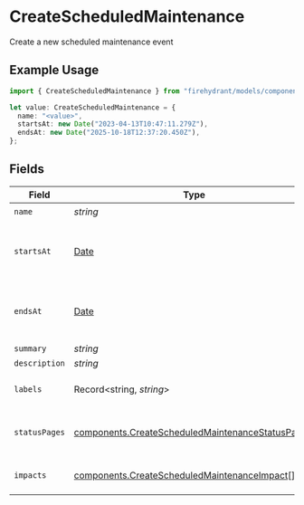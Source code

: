 # CreateScheduledMaintenance

Create a new scheduled maintenance event

## Example Usage

```typescript
import { CreateScheduledMaintenance } from "firehydrant/models/components";

let value: CreateScheduledMaintenance = {
  name: "<value>",
  startsAt: new Date("2023-04-13T10:47:11.279Z"),
  endsAt: new Date("2025-10-18T12:37:20.450Z"),
};
```

## Fields

| Field                                                                                                                | Type                                                                                                                 | Required                                                                                                             | Description                                                                                                          |
| -------------------------------------------------------------------------------------------------------------------- | -------------------------------------------------------------------------------------------------------------------- | -------------------------------------------------------------------------------------------------------------------- | -------------------------------------------------------------------------------------------------------------------- |
| `name`                                                                                                               | *string*                                                                                                             | :heavy_check_mark:                                                                                                   | N/A                                                                                                                  |
| `startsAt`                                                                                                           | [Date](https://developer.mozilla.org/en-US/docs/Web/JavaScript/Reference/Global_Objects/Date)                        | :heavy_check_mark:                                                                                                   | ISO8601 timestamp for the start time of the scheduled maintenance                                                    |
| `endsAt`                                                                                                             | [Date](https://developer.mozilla.org/en-US/docs/Web/JavaScript/Reference/Global_Objects/Date)                        | :heavy_check_mark:                                                                                                   | ISO8601 timestamp for the end time of the scheduled maintenance                                                      |
| `summary`                                                                                                            | *string*                                                                                                             | :heavy_minus_sign:                                                                                                   | N/A                                                                                                                  |
| `description`                                                                                                        | *string*                                                                                                             | :heavy_minus_sign:                                                                                                   | N/A                                                                                                                  |
| `labels`                                                                                                             | Record<string, *string*>                                                                                             | :heavy_minus_sign:                                                                                                   | A json object of label keys and values                                                                               |
| `statusPages`                                                                                                        | [components.CreateScheduledMaintenanceStatusPage](../../models/components/createscheduledmaintenancestatuspage.md)[] | :heavy_minus_sign:                                                                                                   | An array of status pages to display this maintenance on                                                              |
| `impacts`                                                                                                            | [components.CreateScheduledMaintenanceImpact](../../models/components/createscheduledmaintenanceimpact.md)[]         | :heavy_minus_sign:                                                                                                   | An array of impact/condition combinations                                                                            |